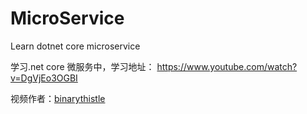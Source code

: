# MicroService
Learn dotnet core microservice

学习.net core 微服务中，学习地址： https://www.youtube.com/watch?v=DgVjEo3OGBI 

视频作者：[binarythistle](http://www.google.com/)
